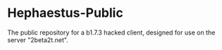 # Hephaestus-Public
The public repository for a b1.7.3 hacked client, designed for use on the server "2beta2t.net".
